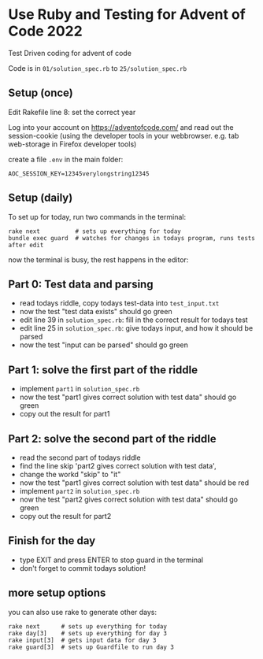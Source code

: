 # Use Ruby and Testing for Advent of Code 2022

Test Driven coding for advent of code

Code is in `01/solution_spec.rb` to `25/solution_spec.rb`


## Setup (once)

Edit Rakefile line 8: set the correct year

Log into your account on https://adventofcode.com/
and read out the session-cookie  (using the developer tools
in your webbrowser. e.g. tab web-storage in Firefox developer tools)

create a file `.env` in the main folder:

    AOC_SESSION_KEY=12345verylongstring12345

## Setup (daily)

To set up for today, run two commands in the terminal:

    rake next          # sets up everything for today
    bundle exec guard  # watches for changes in todays program, runs tests after edit

now the terminal is busy, the rest happens in the editor:

## Part 0: Test data and parsing

* read todays riddle, copy todays test-data into `test_input.txt`
* now the test "test data exists" should go green
* edit line 39 in `solution_spec.rb`: fill in the correct result for todays test
* edit line 25 in `solution_spec.rb`: give todays input, and how it should be parsed
* now the test "input can be parsed" should go green

## Part 1: solve the first part of the riddle

* implement `part1` in `solution_spec.rb`
* now the test "part1 gives correct solution with test data" should go green
* copy out the result for part1

## Part 2: solve the second part of the riddle

* read the second part of todays riddle
* find the line skip 'part2 gives correct solution with test data',
* change the workd "skip" to "it"
* now the test "part1 gives correct solution with test data" should be red
* implement `part2` in `solution_spec.rb`
* now the test "part2 gives correct solution with test data" should go green
* copy out the result for part2

## Finish for the day

* type EXIT and press ENTER to stop guard in the terminal
* don't forget to commit todays solution!


## more setup options

you can also use rake to generate other days:

    rake next      # sets up everything for today
    rake day[3]    # sets up everything for day 3
    rake input[3]  # gets input data for day 3
    rake guard[3]  # sets up Guardfile to run day 3

